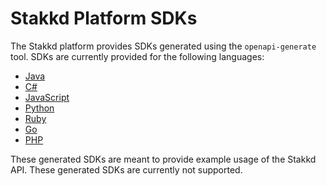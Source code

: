 # Stakkd Platform SDKs

The Stakkd platform provides SDKs generated using the `openapi-generate` tool. SDKs are currently provided for the following languages:

- [Java](./java)
- [C#](./csharp)
- [JavaScript](./javascript)
- [Python](./python)
- [Ruby](./ruby)
- [Go](./go)
- [PHP](./php)

These generated SDKs are meant to provide example usage of the Stakkd API. These generated SDKs are currently not supported.
